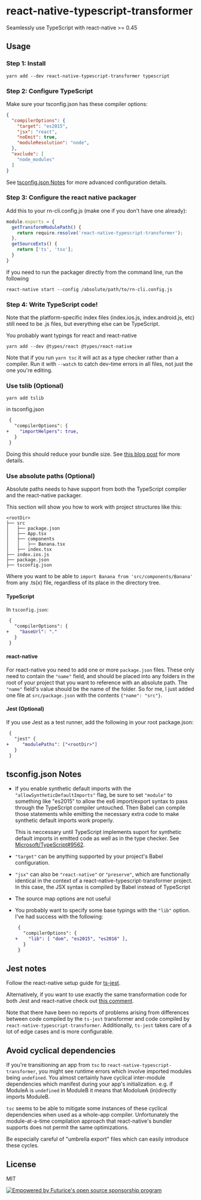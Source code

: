 # react-native-typescript-transformer

Seamlessly use TypeScript with react-native >= 0.45

## Usage

### Step 1: Install

    yarn add --dev react-native-typescript-transformer typescript

### Step 2: Configure TypeScript

Make sure your tsconfig.json has these compiler options:

```json
{
  "compilerOptions": {
    "target": "es2015",
    "jsx": "react",
    "noEmit": true,
    "moduleResolution": "node",
  },
  "exclude": [
    "node_modules"
  ]
}
```

See [tsconfig.json Notes](#tsconfigjson-notes) for more advanced configuration details.

### Step 3: Configure the react native packager

Add this to your rn-cli.config.js (make one if you don't have one already):

```js
module.exports = {
  getTransformModulePath() {
    return require.resolve('react-native-typescript-transformer');
  },
  getSourceExts() {
    return ['ts', 'tsx'];
  }
}
```

If you need to run the packager directly from the command line, run the following

    react-native start --config /absolute/path/to/rn-cli.config.js


### Step 4: Write TypeScript code!

Note that the platform-specific index files (index.ios.js, index.android.js, etc)
still need to be .js files, but everything else can be TypeScript.

You probably want typings for react and react-native

    yarn add --dev @types/react @types/react-native

Note that if you run `yarn tsc` it will act as a type checker rather than a compiler. Run it with `--watch` to catch dev-time errors in all files, not just the one you're editing.

### Use tslib (Optional)

    yarn add tslib

in tsconfig.json

```patch
 {
   "compilerOptions": {
+    "importHelpers": true,
   }
 }
```

Doing this should reduce your bundle size. See [this blog post](https://blog.mariusschulz.com/2016/12/16/typescript-2-1-external-helpers-library) for more details.

### Use absolute paths (Optional)

Absolute paths needs to have support from both the TypeScript compiler and the react-native packager.

This section will show you how to work with project structures like this:

```
<rootDir>
├── src
│   ├── package.json
│   ├── App.tsx
│   ├── components
│   │   ├── Banana.tsx
│   ├── index.tsx
├── index.ios.js
├── package.json
├── tsconfig.json
```

Where you want to be able to `import Banana from 'src/components/Banana'` from any .ts(x) file, regardless of its place in the directory tree.

#### TypeScript

In `tsconfig.json`:

```patch
 {
   "compilerOptions": {
+    "baseUrl": "."
   }
 }
```

#### react-native

For react-native you need to add one or more `package.json` files. These only need to contain the `"name"` field, and should be placed into any folders in the root of your project that you want to reference with an absolute path. The `"name"` field's value should be the name of the folder.  So for me, I just added one file at `src/package.json` with the contents `{"name": "src"}`.

#### Jest (Optional)

If you use Jest as a test runner, add the following in your root package.json:

```patch
 {
   "jest" {
+     "modulePaths": ["<rootDir>"]
   }
 }
```

## tsconfig.json Notes

- If you enable synthetic default imports with the `"allowSyntheticDefaultImports"` flag, be sure to set `"module"` to something like "es2015" to allow the es6 import/export syntax to pass through the TypeScript compiler untouched. Then Babel can compile those statements while emitting the necessary extra code to make synthetic default imports work properly.

  This is neccessary until TypeScript implements suport for synthetic default imports in emitted code as well as in the type checker. See [Microsoft/TypeScript#9562](https://github.com/Microsoft/TypeScript/issues/9562).

- `"target"` can be anything supported by your project's Babel configuration.

- `"jsx"` can also be `"react-native"` or `"preserve"`, which are functionally identical in the context of a react-native-typescript-transformer project. In this case, the JSX syntax is compiled by Babel instead of TypeScript

- The source map options are not useful

- You probably want to specify some base typings with the `"lib"` option. I've had success with the following:

  ```patch
   {
     "compilerOptions": {
  +    "lib": [ "dom", "es2015", "es2016" ],
     }
   }
  ```

## Jest notes

Follow the react-native setup guide for [ts-jest](https://github.com/kulshekhar/ts-jest).

Alternatively, if you want to use exactly the same transformation code for both Jest and react-native check out [this comment](https://github.com/ds300/react-native-typescript-transformer/issues/21#issuecomment-330148700).

Note that there have been no reports of problems arising from differences between code compiled by the `ts-jest` transformer and code compiled by `react-native-typescript-transformer`. Additionally, `ts-jest` takes care of a lot of edge cases and is more configurable.

## Avoid cyclical dependencies

If you're transitioning an app from `tsc` to `react-native-typescript-transformer`, you might see runtime errors which involve imported modules being `undefined`. You almost certainly have cyclical inter-module dependencies which manifest during your app's initialization. e.g. if ModuleA is `undefined` in ModuleB it means that ModolueA (in)directly imports ModuleB.

`tsc` seems to be able to mitigate some instances of these cyclical dependencies when used as a whole-app compiler. Unfortunately the module-at-a-time compilation approach that react-native's bundler supports does not permit the same optimizations.

Be especially careful of "umbrella export" files which can easily introduce these cycles.

## License

MIT

[![Empowered by Futurice's open source sponsorship program](https://img.shields.io/badge/sponsor-futurice-ff69b4.svg)](http://futurice.com/blog/sponsoring-free-time-open-source-activities?utm_source=github&utm_medium=spice&utm_campaign=react-native-typescript-transformer)
